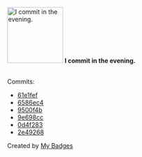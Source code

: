 <img src="https://my-badges.github.io/my-badges/evening-commits.png" alt="I commit in the evening." title="I commit in the evening." width="128">
<strong>I commit in the evening.</strong>
<br><br>

Commits:

- <a href="https://github.com/andypiper/repo-landscape/commit/61e1fef2de00afec3710cf02685989f6bb6cee3f">61e1fef</a>
- <a href="https://github.com/andypiper/repo-landscape/commit/6586ec422073fdc819e44a694a6637870f84f258">6586ec4</a>
- <a href="https://github.com/andypiper/repo-landscape/commit/9500f4b755bcef8a7df10ccacb2581d02b5824e8">9500f4b</a>
- <a href="https://github.com/andypiper/repo-landscape/commit/9e698cc360c3cbc4c41eb32cee7e6ff021bfa130">9e698cc</a>
- <a href="https://github.com/andypiper/repo-landscape/commit/0d4f28382234e7fb014a65bf870a717c39d948ee">0d4f283</a>
- <a href="https://github.com/andypiper/repo-landscape/commit/2e492687b67c52b089881ae77194862f2cb20571">2e49268</a>


Created by <a href="https://github.com/my-badges/my-badges">My Badges</a>